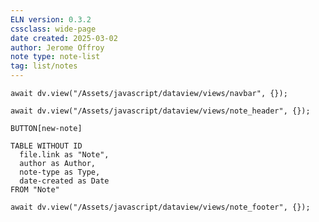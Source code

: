 ```yaml
---
ELN version: 0.3.2
cssclass: wide-page
date created: 2025-03-02
author: Jerome Offroy
note type: note-list
tag: list/notes
---
```

```dataviewjs
await dv.view("/Assets/javascript/dataview/views/navbar", {});
```

```dataviewjs
await dv.view("/Assets/javascript/dataview/views/note_header", {});
```

`BUTTON[new-note]`

```dataview
TABLE WITHOUT ID
  file.link as "Note", 
  author as Author,
  note-type as Type,
  date-created as Date
FROM "Note"
```

```dataviewjs
await dv.view("/Assets/javascript/dataview/views/note_footer", {});
```
